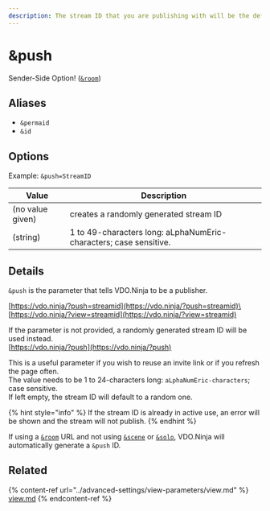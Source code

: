 ```yaml
---
description: The stream ID that you are publishing with will be the defined value
---
```


# \&push

Sender-Side Option! ([`&room`](../general-settings/room.md))

## Aliases

* `&permaid`
* `&id`

## Options

Example: `&push=StreamID`

| Value            | Description                                                       |
| ---------------- | ----------------------------------------------------------------- |
| (no value given) | creates a randomly generated stream ID                            |
| (string)         | 1 to 49-characters long: aLphaNumEric-characters; case sensitive. |

## Details

`&push` is the parameter that tells VDO.Ninja to be a publisher.

[https://vdo.ninja/?push=streamid](https://vdo.ninja/?push=streamid)\
[https://vdo.ninja/?view=streamid](https://vdo.ninja/?view=streamid)

If the parameter is not provided, a randomly generated stream ID will be used instead.\
[https://vdo.ninja/?push](https://vdo.ninja/?push)

This is a useful parameter if you wish to reuse an invite link or if you refresh the page often.\
The value needs to be 1 to 24-characters long: `aLphaNumEric-characters`; case sensitive.\
If left empty, the stream ID will default to a random one.

{% hint style="info" %}
If the stream ID is already in active use, an error will be shown and the stream will not publish.
{% endhint %}

If using a [`&room`](../general-settings/room.md) URL and not using [`&scene`](../advanced-settings/view-parameters/scene.md) or [`&solo`](../advanced-settings/mixer-scene-parameters/and-solo.md), VDO.Ninja will automatically generate a `&push` ID.

## Related

{% content-ref url="../advanced-settings/view-parameters/view.md" %}
[view.md](../advanced-settings/view-parameters/view.md)
{% endcontent-ref %}
